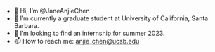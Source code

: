 - 👋 Hi, I’m @JaneAnjieChen
- 🌱 I’m currently a graduate student at University of California, Santa Barbara.
- 💞️ I’m looking to find an internship for summer 2023.
- 📫 How to reach me: anjie_chen@ucsb.edu

<!---
JaneAnjieChen/JaneAnjieChen is a ✨ special ✨ repository because its `README.md` (this file) appears on your GitHub profile.
You can click the Preview link to take a look at your changes.
--->
